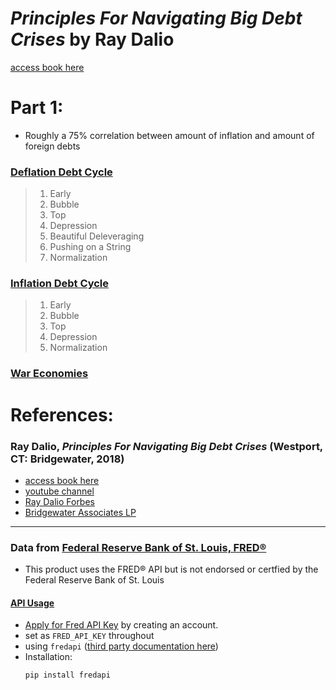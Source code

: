 # ***Principles For Navigating Big Debt Crises*** by Ray Dalio

[access book here](https://www.principles.com/big-debt-crises/)



# **Part 1:** 
- Roughly a 75% correlation between amount of inflation and amount of foreign debts 

### [Deflation Debt Cycle](Part1/deflationDebtCycle/)
> 1. Early 
> 2. Bubble
> 3. Top 
> 4. Depression 
> 5. Beautiful Deleveraging 
> 6. Pushing on a String
> 7. Normalization 
### [Inflation Debt Cycle](Part1/inflationDebtCycle/)
> 1. Early 
> 2. Bubble
> 3. Top
> 4. Depression
> 5. Normalization 
### [War Economies](Part1/warEconomies/)



# References: 

### Ray Dalio, *Principles For Navigating Big Debt Crises* (Westport, CT: Bridgewater, 2018)
- [access book here](https://www.principles.com/big-debt-crises/)
- [youtube channel](https://www.youtube.com/c/principlesbyraydalio/featured)
- [Ray Dalio Forbes](https://www.forbes.com/profile/ray-dalio/?sh=1c7f8f2663aa)
- [Bridgewater Associates LP](https://www.bloomberg.com/profile/company/20273Z:US)
---
### Data from [Federal Reserve Bank of St. Louis, FRED®](https://fred.stlouisfed.org/)
- This product uses the FRED® API but is not endorsed or certfied by the Federal Reserve Bank of St. Louis 
#### [API Usage](https://fred.stlouisfed.org/docs/api/fred/)
 - [Apply for Fred API Key](https://fred.stlouisfed.org/docs/api/api_key.html) by creating an account. 
- set as `FRED_API_KEY` throughout 
- using  `fredapi` ([third party documentation here](https://github.com/mortada/fredapi))
-  Installation:
    ``` 
    pip install fredapi 
    ```

